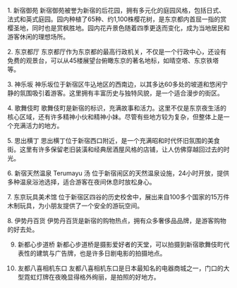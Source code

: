 ‌1. 新宿御苑‌
    ‌新宿御苑‌被誉为新宿的后花园，拥有多元化的庭园风格，包括日式、法式和英式庭园。园内种植了65种、约1,100株樱花树，是东京都内首屈一指的赏樱圣地，同时也是赏枫胜地。园内花卉景色随着四季更迭而变化，成为当地居民和游客休闲的理想场所。

‌2. ‌东京都厅‌
    ‌东京都厅‌作为东京都的最高行政机关，不仅是一个行政中心，还设有免费的观景台，可以从45楼展望台俯瞰东京的著名地标，如晴空塔、东京铁塔等。

‌3. ‌神乐坂‌
    神乐坂位于新宿区牛込地区的西南边，以其多达60多处的坡道和悠闲宁静的氛围吸引着游客。这里拥有丰富历史与独特风貌，是一个适合漫步的街区。

‌4. ‌歌舞伎町‌
    歌舞伎町是新宿的标识，充满故事和活力。这里不仅是东京夜生活的核心区域，还有许多精神小伙和精神小妹。尽管有些地方较为复杂，但整体上是一个充满活力的地方。

‌5. ‌思出横丁‌
    思出横丁位于新宿西口附近，是一个充满昭和时代怀旧氛围的美食街。这里有许多保留老旧装潢和经典居酒屋风格的店铺，让人仿佛穿越回过去的时光。

‌6. ‌新宿天然温泉 Terumayu 汤‌
    位于新宿闹区的天然温泉设施，24小时开放，提供多种温泉浴池选择，适合游客在夜间休息时放松身心。

‌‌7. 东京玩具美术馆‌
    位于新宿区四谷的历史校舍中，展出来自100多个国家的15万件木制玩具，为小朋友提供了一个安全的游玩空间。

‌8. 伊势丹百货‌
    伊势丹百货是新宿的购物热点，拥有众多奢侈品品牌，是游客购物的好去处。
    
9. ‌新都心步道桥‌
    新都心步道桥是摄影爱好者的天堂，可以拍摄到新宿歌舞伎町代表性的建筑与广告牌，也是许多日剧电影的拍摄地点。

10. 友都八喜相机东口‌
    友都八喜相机东口是日本最知名的电器商城之一，门口的大型霓虹灯牌在夜晚显得格外绚丽，是拍照的好地方。